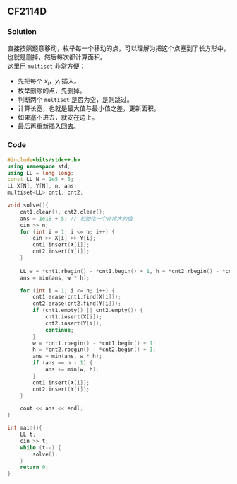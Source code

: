 ## CF2114D

### Solution

直接按照题意移动，枚举每一个移动的点，可以理解为把这个点塞到了长方形中，也就是删掉，然后每次都计算面积。\
这里用 `multiset` 非常方便：

- 先把每个 $x_i$，$y_i$ 插入。
- 枚举删除的点，先删掉。
- 判断两个 `multiset` 是否为空，是则跳过。
- 计算长宽，也就是最大值与最小值之差，更新面积。
- 如果塞不进去，就安在边上。
- 最后再重新插入回去。

### Code

```cpp
#include<bits/stdc++.h>
using namespace std;
using LL = long long;
const LL N = 2e5 + 5;
LL X[N], Y[N], n, ans;
multiset<LL> cnt1, cnt2;

void solve(){
    cnt1.clear(), cnt2.clear();
    ans = 1e18 + 5; // 初始化一个非常大的值
    cin >> n;
    for (int i = 1; i <= n; i++) {
        cin >> X[i] >> Y[i];
        cnt1.insert(X[i]);
        cnt2.insert(Y[i]);
    }
    
    LL w = *cnt1.rbegin() - *cnt1.begin() + 1, h = *cnt2.rbegin() - *cnt2.begin() + 1;
    ans = min(ans, w * h);

    for (int i = 1; i <= n; i++) {
        cnt1.erase(cnt1.find(X[i]));
        cnt2.erase(cnt2.find(Y[i]));
        if (cnt1.empty() || cnt2.empty()) {
            cnt1.insert(X[i]);
            cnt2.insert(Y[i]);
            continue;
        }
        w = *cnt1.rbegin() - *cnt1.begin() + 1;
        h = *cnt2.rbegin() - *cnt2.begin() + 1;
        ans = min(ans, w * h);
        if (ans == n - 1) {
            ans += min(w, h);
        }
        cnt1.insert(X[i]);
        cnt2.insert(Y[i]);
    }

    cout << ans << endl;
}

int main(){
    LL t;
    cin >> t;
    while (t--) {
        solve();
    }
    return 0;
}

```